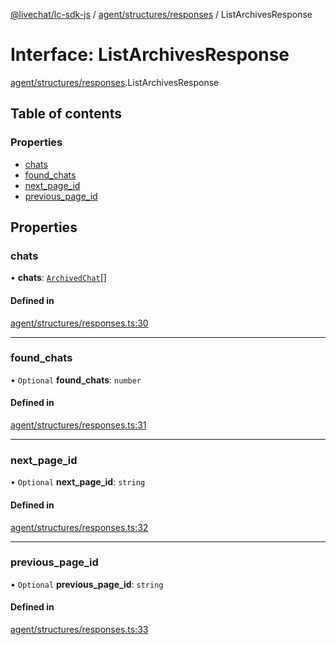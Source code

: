 [@livechat/lc-sdk-js](../README.md) / [agent/structures/responses](../modules/agent_structures_responses.md) / ListArchivesResponse

# Interface: ListArchivesResponse

[agent/structures/responses](../modules/agent_structures_responses.md).ListArchivesResponse

## Table of contents

### Properties

- [chats](agent_structures_responses.ListArchivesResponse.md#chats)
- [found\_chats](agent_structures_responses.ListArchivesResponse.md#found_chats)
- [next\_page\_id](agent_structures_responses.ListArchivesResponse.md#next_page_id)
- [previous\_page\_id](agent_structures_responses.ListArchivesResponse.md#previous_page_id)

## Properties

### chats

• **chats**: [`ArchivedChat`](agent_structures_structures.ArchivedChat.md)[]

#### Defined in

[agent/structures/responses.ts:30](https://github.com/livechat/lc-sdk-js/blob/10347df/src/agent/structures/responses.ts#L30)

___

### found\_chats

• `Optional` **found\_chats**: `number`

#### Defined in

[agent/structures/responses.ts:31](https://github.com/livechat/lc-sdk-js/blob/10347df/src/agent/structures/responses.ts#L31)

___

### next\_page\_id

• `Optional` **next\_page\_id**: `string`

#### Defined in

[agent/structures/responses.ts:32](https://github.com/livechat/lc-sdk-js/blob/10347df/src/agent/structures/responses.ts#L32)

___

### previous\_page\_id

• `Optional` **previous\_page\_id**: `string`

#### Defined in

[agent/structures/responses.ts:33](https://github.com/livechat/lc-sdk-js/blob/10347df/src/agent/structures/responses.ts#L33)
